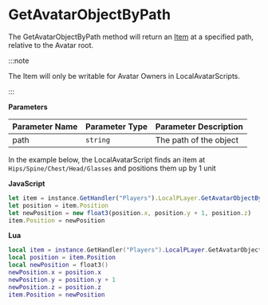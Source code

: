 # GetAvatarObjectByPath

The GetAvatarObjectByPath method will return an [Item](./../item/index.md) at a specified path, relative to the Avatar root.

:::note

The Item will only be writable for Avatar Owners in LocalAvatarScripts.

:::

**Parameters**

Parameter Name | Parameter Type | Parameter Description
--- | --- | ---
path | `string` | The path of the object

In the example below, the LocalAvatarScript finds an item at `Hips/Spine/Chest/Head/Glasses` and positions them up by 1 unit

**JavaScript**
```js
let item = instance.GetHandler("Players").LocalPLayer.GetAvatarObjectByPath("Hips/Spine/Chest/Head/Glasses")
let position = item.Position
let newPosition = new float3(position.x, position.y + 1, position.z)
item.Position = newPosition
```

**Lua**
```lua
local item = instance.GetHandler("Players").LocalPLayer.GetAvatarObjectByPath("Hips/Spine/Chest/Head/Glasses")
local position = item.Position
local newPosition = float3()
newPosition.x = position.x
newPosition.y = position.y + 1
newPosition.z = position.z
item.Position = newPosition
```
